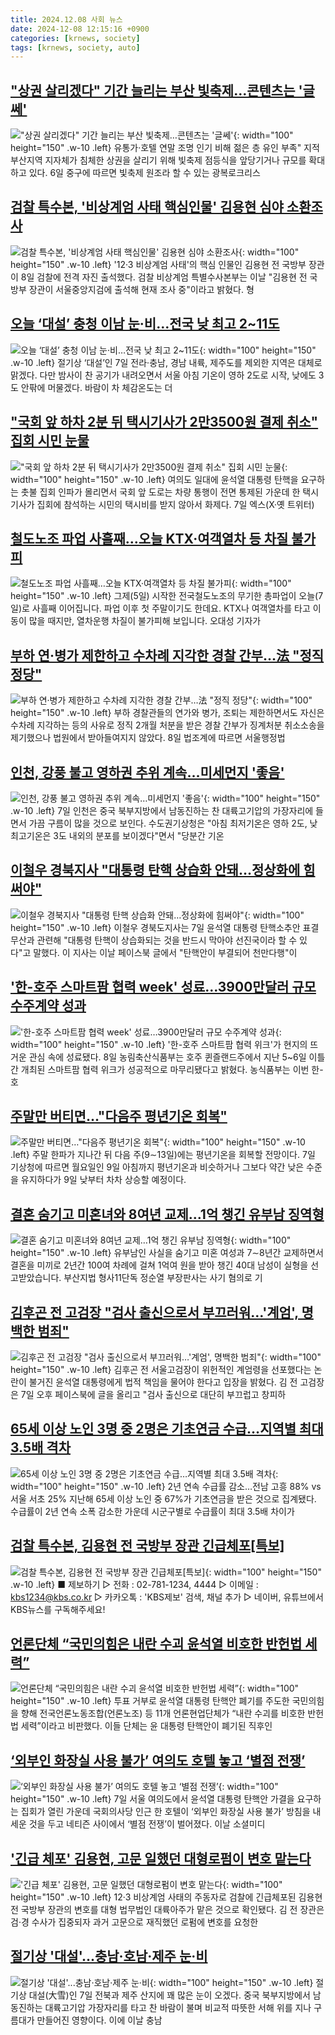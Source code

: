 ```yaml
---
title: 2024.12.08 사회 뉴스
date: 2024-12-08 12:15:16 +0900
categories: [krnews, society]
tags: [krnews, society, auto]
---
```

## ["상권 살리겠다" 기간 늘리는 부산 빛축제…콘텐츠는 '글쎄'](https://n.news.naver.com/mnews/article/001/0015091828)

!["상권 살리겠다" 기간 늘리는 부산 빛축제…콘텐츠는 '글쎄'](https://mimgnews.pstatic.net/image/origin/001/2024/12/08/15091828.jpg?type=nf220_150){: width="100" height="150" .w-10 .left}
유통가·호텔 연말 조명 인기 비해 젊은 층 유인 부족" 지적 부산지역 지자체가 침체한 상권을 살리기 위해 빛축제 점등식을 앞당기거나 규모를 확대하고 있다. 6일 중구에 따르면 빛축제 원조라 할 수 있는 광복로크리스

## [검찰 특수본, '비상계엄 사태 핵심인물' 김용현 심야 소환조사](https://n.news.naver.com/mnews/article/015/0005067091)

![검찰 특수본, '비상계엄 사태 핵심인물' 김용현 심야 소환조사](https://mimgnews.pstatic.net/image/origin/015/2024/12/08/5067091.jpg?type=nf220_150){: width="100" height="150" .w-10 .left}
'12·3 비상계엄 사태'의 핵심 인물인 김용현 전 국방부 장관이 8일 검찰에 전격 자진 출석했다. 검찰 비상계엄 특별수사본부는 이날 "김용현 전 국방부 장관이 서울중앙지검에 출석해 현재 조사 중"이라고 밝혔다. 형

## [오늘 ‘대설’ 충청 이남 눈·비…전국 낮 최고 2~11도](https://n.news.naver.com/mnews/article/028/0002720238)

![오늘 ‘대설’ 충청 이남 눈·비…전국 낮 최고 2~11도](https://mimgnews.pstatic.net/image/origin/028/2024/12/07/2720238.jpg?type=nf220_150){: width="100" height="150" .w-10 .left}
절기상 ‘대설’인 7일 전라·충남, 경남 내륙, 제주도를 제외한 지역은 대체로 맑겠다. 다만 밤사이 찬 공기가 내려오면서 서울 아침 기온이 영하 2도로 시작, 낮에도 3도 안팎에 머물겠다. 바람이 차 체감온도는 더

## ["국회 앞 하차 2분 뒤 택시기사가 2만3500원 결제 취소" 집회 시민 눈물](https://n.news.naver.com/mnews/article/421/0007952624)

!["국회 앞 하차 2분 뒤 택시기사가 2만3500원 결제 취소" 집회 시민 눈물](https://mimgnews.pstatic.net/image/origin/421/2024/12/07/7952624.jpg?type=nf220_150){: width="100" height="150" .w-10 .left}
여의도 일대에 윤석열 대통령 탄핵을 요구하는 촛불 집회 인파가 몰리면서 국회 앞 도로는 차량 통행이 전면 통제된 가운데 한 택시 기사가 집회에 참석하는 시민의 택시비를 받지 않아서 화제다. 7일 엑스(X·옛 트위터)

## [철도노조 파업 사흘째…오늘 KTX·여객열차 등 차질 불가피](https://n.news.naver.com/mnews/article/056/0011853014)

![철도노조 파업 사흘째…오늘 KTX·여객열차 등 차질 불가피](https://mimgnews.pstatic.net/image/origin/056/2024/12/07/11853014.jpg?type=nf220_150){: width="100" height="150" .w-10 .left}
그제(5일) 시작한 전국철도노조의 무기한 총파업이 오늘(7일)로 사흘째 이어집니다. 파업 이후 첫 주말이기도 한데요. KTX나 여객열차를 타고 이동이 많을 때지만, 열차운행 차질이 불가피해 보입니다. 오대성 기자가

## [부하 연·병가 제한하고 수차례 지각한 경찰 간부…法 "정직 정당"](https://n.news.naver.com/mnews/article/003/0012948481)

![부하 연·병가 제한하고 수차례 지각한 경찰 간부…法 "정직 정당"](https://mimgnews.pstatic.net/image/origin/003/2024/12/08/12948481.jpg?type=nf220_150){: width="100" height="150" .w-10 .left}
부하 경찰관들의 연가와 병가, 조퇴는 제한하면서도 자신은 수차례 지각하는 등의 사유로 정직 2개월 처분을 받은 경찰 간부가 징계처분 취소소송을 제기했으나 법원에서 받아들여지지 않았다. 8일 법조계에 따르면 서울행정법

## [인천, 강풍 불고 영하권 추위 계속…미세먼지 '좋음'](https://n.news.naver.com/mnews/article/003/0012946950)

![인천, 강풍 불고 영하권 추위 계속…미세먼지 '좋음'](https://mimgnews.pstatic.net/image/origin/003/2024/12/07/12946950.jpg?type=nf220_150){: width="100" height="150" .w-10 .left}
7일 인천은 중국 북부지방에서 남동진하는 찬 대륙고기압의 가장자리에 들면서 가끔 구름이 많을 것으로 보인다. 수도권기상청은 "아침 최저기온은 영하 2도, 낮 최고기온은 3도 내외의 분포를 보이겠다"면서 "당분간 기온

## [이철우 경북지사 "대통령 탄핵 상습화 안돼…정상화에 힘써야"](https://n.news.naver.com/mnews/article/001/0015091511)

![이철우 경북지사 "대통령 탄핵 상습화 안돼…정상화에 힘써야"](https://mimgnews.pstatic.net/image/origin/001/2024/12/07/15091511.jpg?type=nf220_150){: width="100" height="150" .w-10 .left}
이철우 경북도지사는 7일 윤석열 대통령 탄핵소추안 표결 무산과 관련해 "대통령 탄핵이 상습화되는 것을 반드시 막아야 선진국이라 할 수 있다"고 말했다. 이 지사는 이날 페이스북 글에서 "탄핵안이 부결되어 천만다행"이

## ['한-호주 스마트팜 협력 week' 성료…3900만달러 규모 수주계약 성과](https://n.news.naver.com/mnews/article/421/0007953551)

!['한-호주 스마트팜 협력 week' 성료…3900만달러 규모 수주계약 성과](https://mimgnews.pstatic.net/image/origin/421/2024/12/08/7953551.jpg?type=nf220_150){: width="100" height="150" .w-10 .left}
'한-호주 스마트팜 협력 위크'가 현지의 뜨거운 관심 속에 성료됐다. 8일 농림축산식품부는 호주 퀸즐랜드주에서 지난 5~6일 이틀간 개최된 스마트팜 협력 위크가 성공적으로 마무리됐다고 밝혔다. 농식품부는 이번 한-호

## [주말만 버티면…"다음주 평년기온 회복"](https://n.news.naver.com/mnews/article/215/0001190794)

![주말만 버티면…"다음주 평년기온 회복"](https://mimgnews.pstatic.net/image/origin/215/2024/12/07/1190794.jpg?type=nf220_150){: width="100" height="150" .w-10 .left}
주말 한파가 지나간 뒤 다음 주(9∼13일)에는 평년기온을 회복할 전망이다. 7일 기상청에 따르면 월요일인 9일 아침까지 평년기온과 비슷하거나 그보다 약간 낮은 수준을 유지하다가 9일 낮부터 차차 상승할 예정이다.

## [결혼 숨기고 미혼녀와 8여년 교제…1억 챙긴 유부남 징역형](https://n.news.naver.com/mnews/article/057/0001858877)

![결혼 숨기고 미혼녀와 8여년 교제…1억 챙긴 유부남 징역형](https://mimgnews.pstatic.net/image/origin/057/2024/12/08/1858877.jpg?type=nf220_150){: width="100" height="150" .w-10 .left}
유부남인 사실을 숨기고 미혼 여성과 7∼8년간 교제하면서 결혼을 미끼로 2년간 100여 차례에 걸쳐 1억여 원을 받아 챙긴 40대 남성이 실형을 선고받았습니다. 부산지법 형사11단독 정순열 부장판사는 사기 혐의로 기

## [김후곤 전 고검장 "검사 출신으로서 부끄러워…'계엄', 명백한 범죄"](https://n.news.naver.com/mnews/article/031/0000891387)

![김후곤 전 고검장 "검사 출신으로서 부끄러워…'계엄', 명백한 범죄"](https://mimgnews.pstatic.net/image/origin/031/2024/12/07/891387.jpg?type=nf220_150){: width="100" height="150" .w-10 .left}
김후곤 전 서울고검장이 위헌적인 계엄령을 선포했다는 논란이 불거진 윤석열 대통령에게 법적 책임을 물어야 한다고 입장을 밝혔다. 김 전 고검장은 7일 오후 페이스북에 글을 올리고 "검사 출신으로 대단히 부끄럽고 창피하

## [65세 이상 노인 3명 중 2명은 기초연금 수급…지역별 최대 3.5배 격차](https://n.news.naver.com/mnews/article/016/0002398848)

![65세 이상 노인 3명 중 2명은 기초연금 수급…지역별 최대 3.5배 격차](https://mimgnews.pstatic.net/image/origin/016/2024/12/08/2398848.jpg?type=nf220_150){: width="100" height="150" .w-10 .left}
2년 연속 수급률 감소…전남 고흥 88% vs 서울 서초 25% 지난해 65세 이상 노인 중 67%가 기초연금을 받은 것으로 집계됐다. 수급률이 2년 연속 소폭 감소한 가운데 시군구별로 수급률이 최대 3.5배 차이가

## [검찰 특수본, 김용현 전 국방부 장관 긴급체포[특보]](https://n.news.naver.com/mnews/article/056/0011853296)

![검찰 특수본, 김용현 전 국방부 장관 긴급체포[특보]](https://mimgnews.pstatic.net/image/origin/056/2024/12/08/11853296.jpg?type=nf220_150){: width="100" height="150" .w-10 .left}
■ 제보하기 ▷ 전화 : 02-781-1234, 4444 ▷ 이메일 : kbs1234@kbs.co.kr ▷ 카카오톡 : 'KBS제보' 검색, 채널 추가 ▷ 네이버, 유튜브에서 KBS뉴스를 구독해주세요!

## [언론단체 “국민의힘은 내란 수괴 윤석열 비호한 반헌법 세력”](https://n.news.naver.com/mnews/article/028/0002720381)

![언론단체 “국민의힘은 내란 수괴 윤석열 비호한 반헌법 세력”](https://mimgnews.pstatic.net/image/origin/028/2024/12/08/2720381.jpg?type=nf220_150){: width="100" height="150" .w-10 .left}
투표 거부로 윤석열 대통령 탄핵안 폐기를 주도한 국민의힘을 향해 전국언론노동조합(언론노조) 등 11개 언론현업단체가 “내란 수괴를 비호한 반헌법 세력”이라고 비판했다. 이들 단체는 윤 대통령 탄핵안이 폐기된 직후인

## [‘외부인 화장실 사용 불가’ 여의도 호텔 놓고 ‘별점 전쟁’](https://n.news.naver.com/mnews/article/023/0003875078)

![‘외부인 화장실 사용 불가’ 여의도 호텔 놓고 ‘별점 전쟁’](https://mimgnews.pstatic.net/image/origin/023/2024/12/07/3875078.jpg?type=nf220_150){: width="100" height="150" .w-10 .left}
7일 서울 여의도에서 윤석열 대통령 탄핵안 가결을 요구하는 집회가 열린 가운데 국회의사당 인근 한 호텔이 ‘외부인 화장실 사용 불가’ 방침을 내세운 것을 두고 네티즌 사이에서 ‘별점 전쟁’이 벌어졌다. 이날 소셜미디

## ['긴급 체포' 김용현, 고문 일했던 대형로펌이 변호 맡는다](https://n.news.naver.com/mnews/article/011/0004424857)

!['긴급 체포' 김용현, 고문 일했던 대형로펌이 변호 맡는다](https://mimgnews.pstatic.net/image/origin/011/2024/12/08/4424857.jpg?type=nf220_150){: width="100" height="150" .w-10 .left}
12·3 비상계엄 사태의 주동자로 검찰에 긴급체포된 김용현 전 국방부 장관의 변호를 대형 법무법인 대륙아주가 맡은 것으로 확인됐다. 김 전 장관은 검·경 수사가 집중되자 과거 고문으로 재직했던 로펌에 변호를 요청한

## [절기상 '대설'...충남·호남·제주 눈·비](https://n.news.naver.com/mnews/article/215/0001190765)

![절기상 '대설'...충남·호남·제주 눈·비](https://mimgnews.pstatic.net/image/origin/215/2024/12/07/1190765.jpg?type=nf220_150){: width="100" height="150" .w-10 .left}
절기상 대설(大雪)인 7일 전북과 제주 산지에 꽤 많은 눈이 오겠다. 중국 북부지방에서 남동진하는 대륙고기압 가장자리를 타고 찬 바람이 불며 비교적 따뜻한 서해 위를 지나 구름대가 만들어진 영향이다. 이에 이날 충남

